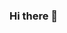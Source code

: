 ### Hi there 👋

<!--- # ![](https://github.com/vSunShineJk/vSunShineJk/blob/main/wallpaperflare.com_wallpaper%20(1).jpg) --->

<!--
**vSunShineJk/vSunShineJk** is a ✨ _special_ ✨ repository because its `README.md` (this file) appears on your GitHub profile.

Here are some ideas to get you started:

- 🔭 I’m currently working on ...
- 🌱 I’m currently learning ...
- 👯 I’m looking to collaborate on ...
- 🤔 I’m looking for help with ...
- 💬 Ask me about ...
- 📫 How to reach me: ...
- 😄 Pronouns: ...
- ⚡ Fun fact: ...
-->
